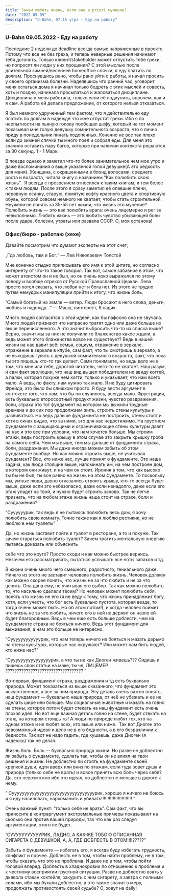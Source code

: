 ```yaml
---
title: Зачем любить жизнь, если она a priori мучение?
date: "2022-05-09"
description: "U-Bahn, 07.15 утра - Еду на работу"
---
```



### U-Bahn 09.05.2022 - Еду на работу

Последние 2 недели до deadline всегда самые напряженные в проекте. Потому что все не без греха, и теперь неверные решения начинают тебя догонять. Только клиент/stakeholder может отпустить тебе грехи, но попросят ли люди у них прощения? С этой мыслью после длительной зимней/весенней homeoffice спячки, я еду платить по долгам. Проснувшись рано, чтобы рано уйти с работы, я начал просить у своего организма болезни. Надеявшись что ранний час, уговорит меня остаться дома я начинал только бодреть с этих мыслей и совесть, хоть и поздно, начинала просыпаться и жаловаться дисциплине. Дисциплина у меня работала, только если её подкупить, впрочем, как и я сам. А работа ей делала предложение, от которого нельзя отказаться.

Я был немного удрученный тем фактом, что я действительно еду платить по долгам в надежде что мне отпустят грехи. Ибо я по неопытности на пьяную голову пообещал шефу, который на тот момент показывал мне голую девушку сомнительного возраста, что я лично приду в понедельник пинать подопечных. Конечно не все так плохо если до зимней спячки ты много поел и собрал еды. Для меня это значило оставить пару багов, которые при наличии контекста решаются за 30 секунд. 1 - 1 Марк.

В поезде однако я заметил что-то более занимательное чем мое утро и даже воспоминания о выше указанной голой девушке(А это редкость для меня). Женщина, с окрашенными в блонд волосами, среднего роста и возраста, читала книгу с названием “Как полюбить свою жизнь”.  Я всегда с презрением относился к таким книгам, и тем более к таким людям. После этого я сразу заметил её опавшие плечи, неровную осанку, старую, помятую кофту красного цвета и спортивную обувь, которой совсем немного не хватает, чтобы стать строительной. Неужели не понять за 35-55 лет жизни, что жизнь это мучение? Полюбить жизнь — это как полюбить врага: очень лицемерно и per se невыполнимо. Любить жизнь — это любить чувство убывающей боли после удара, болезни, утраты или развала СССР. О, моя останока!

### Офис/бюро - работаю (хехе)

Давайте посмотрим что думают эксперты на этот счет;

„Где любовь, там и Бог.“ — Лев Николаевич Толстой

Мне конечно стыдно приписывать его имя к этой цитате, но согласно интернету от что-то такое говорил. Так вот, самое забавное в этом, что может атеистом он и не был, но он очень ярко выражался по этому поводу и вообще отрекся от Русской Православной Церкви. Лева просто хотел сказать, что любви нет и бога нет. Из этого не трудно путем немудрых манипуляции прийти к итогу, что жизнь боль.

”Самый богатый на земле — ветер. Люди бросают в него слова, деньги, любовь и надежду...” — Маша, пинтерест, 8 падик.

Много людей согласятся с этой идеей, как бы пафосно она не звучала. Много людей признают что напрасно тратят одно или даже больше из выше перечисленного. А что значит выбросить что-то из списка выше? Верно, значит мы за них не получили то блаженство какое ждали, а ведь может этого блаженства вовсе не существует? Ведь в нашей жизни на нас давит всё: семья, социум, отражение в зеркале, отражение в зеркале в клубе, сам факт, что ты смотришь в зеркало, а не выходишь гулять с девушкой сомнительного возраста, факт, что пока ты это пишешь кто-то так делает. Сами понимаете, но ведь дело не в том, что мне или тебе, дорогой читатель, чего-то не хватает. Наш разум, и сам факт эволюции, что наш вид вышел победителем не ввиду когтей, а палки, которая похуже чем когти, только и указывает, что нам всего мало. А ведь, по факту, нам нужно так мало. Я не буду цитировать Фрейда, это было бы слишком просто. Я буду вести аргумент в контексте того, что нам, что бы ни случилось, всегда мало. Фрустрация, есть буквально второсортный продукт жизни, чувство раздражения, боли, страха это тот фундамент на котором мы выжили трудные времена и до сих пор продолжаем жить, строить стены культуры и развиваться. Но ведь дальше фундамента не построить, стены стоят и хотя в окнах видно, что за ними, это для нас недостижимо. На грустном фундаменте с защищающими и ограничивающие стены культуры давят на нас и это все при условии, что нам хочется больше. Мы строим этажи, ведь построить крышу в этом случае это закрыть крышку гроба на самого себя. Чем мы выше, тем мы дальше от фундамента страха, боли, раздражения. Мы даже иногда можем забыть об этом фундаменте вообще. Но как можно строить выше, не учитывая фундамент? Все, кто ниже нас, лучше помнят о фундаменте. Это наша задача, как люди стоящие выше, напоминать им, на чем построен дом, в котором они живут, и на чем он стоит. Ирония в том, что как высоко ты бы не был, ты все равно на жизнь на этом фундаменте. То поскольку мы, умные люди, давно отказались строить крышу, кто-то всегда будет выше, даже если это небезопасно, даже если ненадолго, даже если его этаж упадет на твой, и нужно будет строить заново. Так не легче признать, что на любом этаже жизнь наша стоит на страхе, боли и раздражений?

“Суууууурик, так ведь я не пытаюсь полюбить весь дом, я хочу полюбить свою комнату. Точно также как я люблю рестикик, но не люблю в нем туалеты”

Да, но жизнь заставит пойти в туалет в ресторане, а то и похуже. Так зачем стараться полюбить туалет? Зачем тратить ментальную энергию пытаясь доказать или объяснить

себе что это круто? Просто сходи и как можно быстрее вернись. Незачем его рассматривать, пытаться услышать все ноты запахов и тд.

В жизни очень много чего смешного, радостного, гениального даже. Ничего из этого не заставит человека полюбить жизнь. Человек должен как можно скорее понять, что жизнь не за что любить и не за что ценить. Она дана ему, не учитывая его выбор. Так как можно полюбить то, что насильно сделали твоим? Но человек может полюбить себя, понять что жизнь не его (я не веду к тому, что жизнь принадлежит богу, хотя, если учесть, что бог есть буквально пустота, которая везде, то тогда очень может быть. Но об этом потом!), и когда человек поймет что жизнь не за что любить, ничего его в ней не держит он назло ей будет благородным. Ведь в чем еще есть больше доблести, чем на фундаменте страха не бояться ничего. Ведь этот фундамент для выживания, а нам это больше не интересно.

“Суууууууууууурик, что нам теперь ничего не бояться и мазать дерьмо на стены культуры, которые нас окружают? Или может нам бить людей, кто ниже нас?”

“Cуууууууууууууууурик, а что ты не как Диоген живешь??? Сидишь и пишешь свои статьи на маке, ты че, ЛИЦЕМЕР ?????????????????????????????????? “

Во-первых, фундамент страха, раздражения и тд есть буквально природа. Может показаться из выше сказанного, что фундамент это искусственное, а все за ним природа. Эту деталь очень важно понять, наш фундамент — буквально наша природа, от неё не убежать и ее не сделать шире или больше. Мы социальные животные и мазать на говно на стены, которое потом будет стекать на наш фундамент есть очень плохая идея. Но вот еще важная деталь говно на стене, будет стекать на этаж, на котором стоишь ты! А люди по природе любят тех, кто на одном этаже и не любят всех, кто выше или ниже.  Так вот Диоген это невозможный идеал и дело не в его бедности, а в его безразличии к бедности. Так вот не надо гадить, где кушаешь, даже Диоген (я надеюсь) так не делал.

Жизнь боль. Боль — буквально природа жизни. Но разве не доблестно ли забыть о фундаменте, сделать так, чтобы он не влиял на твои решения и жизнь. Не доблестно ли стоять на фундаменте своей крепкой души, идти вверх или вниз по этажам, если туда зовет душа и природа (только себе не врать) и вовсе принять всю боль через себя? Да, это невозможно ибо это идеал, но доблести не меньше в дороге к нему.

” Сууууууууууууууууууууууууууууууууурик, хорошо я ничего не боюсь и я иду насиловать, наркоманить и убивать!!!!!!!!!!!!!!!!!!!!!!!! “

Очень важный пункт: “только себе не врать”. Сам факт, что вы приносите в контраргумент экстремальные примеры показывают на сколько они против вашей природы, так что как раз следуя аргументации, этого не будет.

”СУУУУУУУУУУУРИК, ЛАДНО, А КАК-ЖЕ ТОБОЮ ОПИСАННАЯ СИГАРЕТА С ДЕВУШКОЙ, А, А, ГДЕ ДОБЛЕСТЬ В ЭТОМ!!!!?????”

Забыть о фундаменте — избегать его, я всегда буду избегать трудность, конфликт и прочее. Доблесть не в том, чтобы найти проблему, не в том, чтобы сказать что это не проблема. И даже не в том, чтобы пойти головой вперед. Доблесть в хладнокровии по отношению к проблеме и к честному восприятии грустной ситуации. Разве не доблестно взять у дьявола стакан коктейля, закурить с ним сигарету, а завтра с полными силами, ибо мы бухали доблестно, а это также значит в меру, продолжать противостоять своей судьбе? О, зовут на daily!